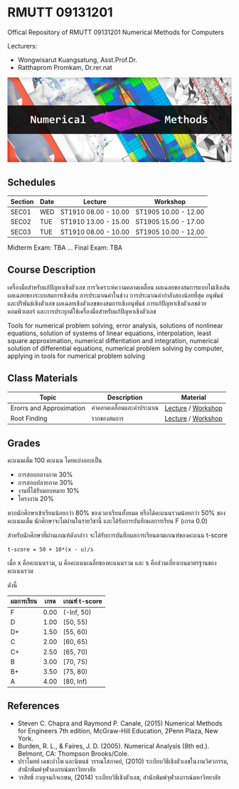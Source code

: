 # RMUTT 09131201
Offical Repository of RMUTT 09131201 Numerical Methods for Computers

Lecturers:
 - Wongwisarut Kuangsatung, Asst.Prof.Dr.
 - Ratthaprom Promkam, Dr.rer.nat

![Banner](./materials/banner.jpg)

## Schedules

| Section | Date    | Lecture  | Workshop |
|---------|---------|----------|----------|
|  SEC01  | WED     |ST1910 08.00 - 10.00 | ST1905 10.00 - 12.00 |
|  SEC02  | TUE     |ST1910 13.00 - 15.00 | ST1905 15.00 - 17.00 |
|  SEC03  | TUE     |ST1910 08.00 - 10.00 | ST1905 10.00 - 12.00 |

Midterm Exam: TBA ...
Final Exam: TBA

## Course Description

เครื่องมือสำหรับแก้ปัญหาเชิงตัวเลข การวิเคราะห์ความคลาดเคลื่อน ผลเฉลยของสมการแบบไม่เชิงเส้น ผลเฉลยของระบบสมการเชิงเส้น การประมาณค่าในช่วง การประมาณค่ากำลังสองน้อยที่สุด อนุพันธ์และปริพันธ์เชิงตัวเลข ผลเฉลยเชิงตัวเลขของสมการเชิงอนุพันธ์ การแก้ปัญหาเชิงตัวเลขด้วยคอมพิวเตอร์ และการประยุกต์ใช้เครื่องมือสำหรับแก้ปัญหาเชิงตัวเลข
          
Tools for numerical problem solving, error analysis, solutions of nonlinear equations, solution of systems of linear equations, interpolation, least square approximation, numerical diffentiation and integration, numerical solution of differential equations, numerical problem solving by computer, applying in tools for numerical problem solving

## Class Materials

|    Topic   |   Description   |    Material   |
|------------|-----------------|---------------|
| Erorrs and Approximation | ค่าคลาดเคลื่อนและค่าประมาณ | [Lecture](./materials/lecture_01.pdf) / [Workshop](./materials/workshop_01.ipynb) |
| Root Finding | รากของสมการ | [Lecture](./materials/lecture_02.pdf) / [Workshop](./materials/workshop_02.ipynb) |


## Grades

คะแนนเต็ม 100 คะแนน โดยแบ่งออกเป็น
- การสอบกลางภาค 30%
- การสอบปลายภาค 30%
- งานที่ได้รับมอบหมาย 10%
- โครงงาน 20%

หากนักศึกษาเข้าเรียนน้อยกว่า 80% ของเวลาเรียนทั้งหมด
หรือได้คะแนนรวมน้อยกว่า 50% ของคะแนนเต็ม นักศึกษาจะไม่ผ่านในรายวิชานี้ และได้รับการบันทึกผลการเรียน F (เกรด 0.0) 

สำหรับนักศึกษาที่ผ่านเกณฑ์ดังกล่าว จะได้รับการบันทึกผลการเรียนตามเกณฑ์ของคะแนน t-score 

```
t-score = 50 + 10*(x - u)/s
```
เมื่อ x คือคะแนนรวม, u คือคะแนนเฉลี่ยของคะแนนรวม และ s คือส่วนเบี่ยงเบนมาตรฐานของคะแนนรวม

ดังนี้

| ผลการเรียน | เกรด | เกณฑ์ t-score |
|---------|------|--------------|
| F | 0.00 | (-Inf, 50) | 
| D | 1.00 | [50, 55) | 
| D+ | 1.50 | [55, 60) | 
| C | 2.00 | [60, 65) |
| C+ | 2.50 | [65, 70) |
| B | 3.00 | [70, 75) |
| B+ | 3.50 | [75, 80) |
| A | 4.00 | [80, Inf) |

## References

- Steven C. Chapra and Raymond P. Canale, (2015) Numerical Methods for Engineers 7th edition, McGraw-Hill Education, 2Penn Plaza, New York.
- Burden, R. L., & Faires, J. D. (2005). Numerical Analysis (8th ed.). Belmont, CA: Thompson Brooks/Cole.
- ปราโมทย์ เดชะอำไพ และนิพนธ์ วรรณโสภาคย์, (2010) ระเบียบวิธีเชิงตัวเลขในงานวิศวกรรม, สำนักพิมพ์จุฬาลงกรณ์มหาวิทยาลัย
- วรสิทธิ์ กาญจนกิจเกษม, (2014) ระเบียบวิธีเชิงตัวเลข, สำนักพิมพ์จุฬาลงกรณ์มหาวิทยาลัย

